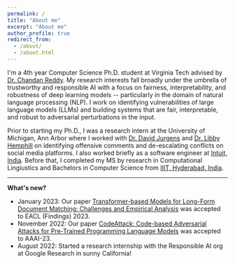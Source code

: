 ```yaml
---
permalink: /
title: "About me"
excerpt: "About me"
author_profile: true
redirect_from: 
  - /about/
  - /about.html
---
```


I'm a 4th year Computer Science Ph.D. student at Virginia Tech advised by [Dr. Chandan Reddy](https://people.cs.vt.edu/reddy/). My research interests fall broadly under the umbrella of trustworthy and responsible AI with a focus on fairness, interpretability, and robustness of deep learning models -- particularly in the domain of natural language processing (NLP). I work on identifying vulnerabilities of large language models (LLMs) and building systems that are fair, interpretable, and robust to adversarial perturbations in the input.

Prior to starting my Ph.D., I was a research intern at the University of Michigan, Ann Arbor where I worked with [Dr. David Jurgens](https://jurgens.people.si.umich.edu/) and [Dr. Libby Hemphill](https://www.libbyh.com/) on identifying offensive comments and de-escalating conflicts on social media platforms. I also worked briefly as a software engineer at [Intuit, India](https://www.intuit.com/in/). Before that, I completed my MS by research in Computational Lingiustics and Bachelors in Computer Science from [IIIT, Hyderabad, India](https://www.iiit.ac.in/). 


***
<span>**What's new?**</span>
- January 2023: Our paper [Transformer-based Models for Long-Form Document Matching: Challenges and Empirical Analysis]() was accepted to EACL (Findings) 2023.
- November 2022: Our paper [CodeAttack: Code-based Adversarial Attacks for Pre-Trained Programming Language Models](https://arxiv.org/pdf/2206.00052.pdf) was accepted to AAAI-23.
- August 2022: Started a research internship with the Responsible AI org at Google Research in sunny California!
